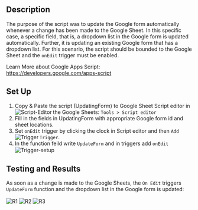 ## Description

The purpose of the script was to update the Google form automatically whenever a change has been made to the Google Sheet. In this specific case, a specific field, that is, a dropdown list in the Google form is updated automatically. Further, it is updating an existing Google form that has a dropdown list. For this scenario, the script should be bounded to the Google Sheet and the `onEdit` trigger must be enabled.

Learn More about Google Apps Script: https://developers.google.com/apps-script

## Set Up 

1. Copy & Paste the script (UpdatingForm) to Google Sheet Script editor in the Google Sheets: `Tools > Script editor` <img align="left" alt="Script-Editor" src="https://user-images.githubusercontent.com/55056316/103392928-17637d00-4aee-11eb-8efd-63b3f5de1f3d.png"/>
2. Fill in the fields in UpdatingForm with appropriate Google form id and sheet locations.
3. Set `onEdit` trigger by clicking the clock in Script editor and then `Add Trigger`. <img align="left" alt="Trigger" src="https://user-images.githubusercontent.com/55056316/103393425-948ff180-4af0-11eb-9435-8cfd8c50a13b.png"/> 
4. In the function feild write `UpdateForm` and in triggers add `onEdit`<img align="center" alt="Trigger-setup" src="https://user-images.githubusercontent.com/55056316/103393558-30b9f880-4af1-11eb-87eb-656ff7c6e757.png"/> 


## Testing and Results 
As soon as a change is made to the Google Sheets, the `On Edit` triggers `UpdateForm` function and the dropdown list in the Google form is updated: 

<img align="center" alt="R1" src="https://user-images.githubusercontent.com/55056316/104116534-688e2080-52e7-11eb-962b-5465b1cfef25.png"/> 

<img align="center" alt="R2" src="https://user-images.githubusercontent.com/55056316/104116543-78a60000-52e7-11eb-9945-9fb1943abc70.png"/> 

<img align="center" alt="R3" src="https://user-images.githubusercontent.com/55056316/104116548-83f92b80-52e7-11eb-8bc9-64b848845839.png"/> 
